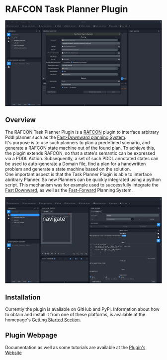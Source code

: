 # RAFCON Task Planner Plugin

![RAFCON Task Planner Plugin](docs/img/Rafcon_task_planner_plugin.png "The Plugin Configuration")

## Overview
The RAFCON Task Planner Plugin is a [RAFCON](https://github.com/DLR-RM/RAFCON) plugin to interface arbitrary Pddl planner such as the [Fast-Downward planning System](http://www.fast-downward.org/).  
It's purpose is to use such planners to plan a predefined scenario, and generate a RAFCON state machine out of the found plan. 
To achieve this, the plugin extends RAFCON, so that a state's semantic can be expressed via a PDDL Action. Subsequently, a set of such PDDL annotated states can be used to auto-generate a Domain file, find a plan for a handwritten problem and generate a state machine based on the solution.  
One important aspect is that the Task Planner Plugin is able to interface abritrary Planner. So new Planners can be quickly integrated using a python script. This mechanism was for example used to successfully integrate the [Fast Downward](http://www.fast-downward.org/), as well as the [Fast-Forward](https://fai.cs.uni-saarland.de/hoffmann/ff.html) Planning System.

![Pddl Action tab, to annotate a State with an action.](docs/img/rtpp_Action_tab.png "Pddl Annotation")

## Installation
Currently the plugin is available on GitHub and PyPi. Information about how to obtain and install it from one of these platforms, is available at the homepage's [Getting Started Section](https://dlr-rm.github.io/rafcon-task-planner-plugin/pages/documentation/GettingStarted.html). 

## Plugin Webpage
Documentation as well as some tutorials are available at the [Plugin's Website](https://dlr-rm.github.io/rafcon-task-planner-plugin/)

